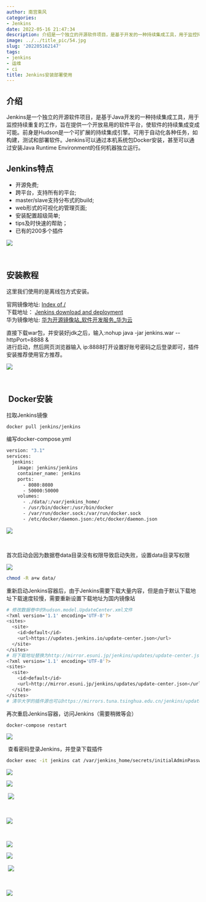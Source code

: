 ```yaml
---
author: 南宫乘风
categories:
- Jenkins
date: 2022-05-16 21:47:34
description: 介绍是一个独立的开源软件项目，是基于开发的一种持续集成工具，用于监控持续重复的工作，旨在提供一个开放易用的软件平台，使软件的持续集成变成可能。前身是是一个可扩展的持续集成引擎。可用于自动化各种任务，如。。。。。。。
image: ../../title_pic/54.jpg
slug: '202205162147'
tags:
- jenkins
- 运维
- ci
title: Jenkins安装部署使用
---
```


<!--more-->

## 介绍

Jenkins是一个独立的开源软件项目，是基于Java开发的一种持续集成工具，用于监控持续重复的工作，旨在提供一个开放易用的软件平台，使软件的持续集成变成可能。前身是Hudson是一个可扩展的持续集成引擎。可用于自动化各种任务，如构建，测试和部署软件。Jenkins可以通过本机系统包Docker安装，甚至可以通过安装Java Runtime Environment的任何机器独立运行。

## **Jenkins特点**

- 开源免费;
- 跨平台，支持所有的平台;
- master/slave支持分布式的build;
- web形式的可视化的管理页面;
- 安装配置超级简单;
- tips及时快速的帮助；
- 已有的200多个插件

![](../../image/86052dfea3b0439bbca0450729bbbb67.png)

 

## 安装教程

这里我们使用的是离线包方式安装。

官网镜像地址: [Index of /](https://mirrors.jenkins.io/ "Index of /")  
下载地址： [Jenkins download and deployment](https://jenkins.io/download/ "Jenkins download and deployment")  
华为镜像地址: [华为开源镜像站\_软件开发服务\_华为云](https://mirrors.huaweicloud.com/home "华为开源镜像站_软件开发服务_华为云")

直接下载war包，并安装好jdk之后，输入:nohup java \-jar jenkins.war \--httpPort=8888 \&  
进行启动，然后网页浏览器输入 ip:8888打开设置好账号密码之后登录即可，插件安装推荐使用官方推荐。

![](../../image/07ec709025734dc3abde51e5eea918e7.png)

 

##  Docker安装

拉取Jenkins镜像

```bash
docker pull jenkins/jenkins
```

编写docker-compose.yml

```bash
version: "3.1"
services:
  jenkins:
    image: jenkins/jenkins
    container_name: jenkins
    ports:
      - 8080:8080
      - 50000:50000
    volumes:
      - ./data/:/var/jenkins_home/
      - /usr/bin/docker:/usr/bin/docker
      - /var/run/docker.sock:/var/run/docker.sock
      - /etc/docker/daemon.json:/etc/docker/daemon.json
```

![](../../image/62f58ce9ce6d41a58af241b832b40ee0.png)

 

首次启动会因为数据卷data目录没有权限导致启动失败，设置data目录写权限

![](../../image/661580a6b2534c2888bfb7a2e03155e3.png)

```bash
chmod -R a+w data/ 
```

重新启动Jenkins容器后，由于Jenkins需要下载大量内容，但是由于默认下载地址下载速度较慢，需要重新设置下载地址为国内镜像站

```bash
# 修改数据卷中的hudson.model.UpdateCenter.xml文件
<?xml version='1.1' encoding='UTF-8'?>
<sites>
  <site>
    <id>default</id>
    <url>https://updates.jenkins.io/update-center.json</url>
  </site>
</sites>
# 将下载地址替换为http://mirror.esuni.jp/jenkins/updates/update-center.json
<?xml version='1.1' encoding='UTF-8'?>
<sites>
  <site>
    <id>default</id>
    <url>http://mirror.esuni.jp/jenkins/updates/update-center.json</url>
  </site>
</sites>
# 清华大学的插件源也可以https://mirrors.tuna.tsinghua.edu.cn/jenkins/updates/update-center.json
```

再次重启Jenkins容器，访问Jenkins（需要稍微等会）

```bash
docker-compose restart
```

![](../../image/7ce8b117fb53454e8058546550c9fe0e.png)

 查看密码登录Jenkins，并登录下载插件

```bash
docker exec -it jenkins cat /var/jenkins_home/secrets/initialAdminPassword
```

![](../../image/fa7589e1e1394ff8b6d2714363813f7c.png)

![](../../image/5abb45aa916a4a128883e68eed03fab5.png) 

 ![](../../image/4b4be6f3cd8641c291b3c1a3eb6cfbee.png)

 

![](../../image/3a2abc00ac6d4289b96654fcea395fed.png)

 

![](../../image/4ae63c3c631d42e5a67b96c810a22ace.png)

![](../../image/86d90cfe377942d3ade053fd48f021fd.png) 

 ![](../../image/935c92d6ed8249e9acef95793cc67cdf.png)

 

![](../../image/59d332cba48f4a648a538bc891b6e6f4.png)